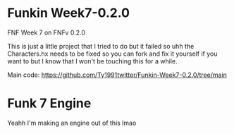 # Funkin Week7-0.2.0
 FNF Week 7 on FNFv 0.2.0

This is just a little project that I tried to do but it failed so uhh the Characters.hx needs to be fixed so you can fork and fix it yourself if you want to but I know that I won't be touching this for a while.

Main code: https://github.com/Ty1991twitter/Funkin-Week7-0.2.0/tree/main

# Funk 7 Engine

Yeahh I'm making an engine out of this lmao
